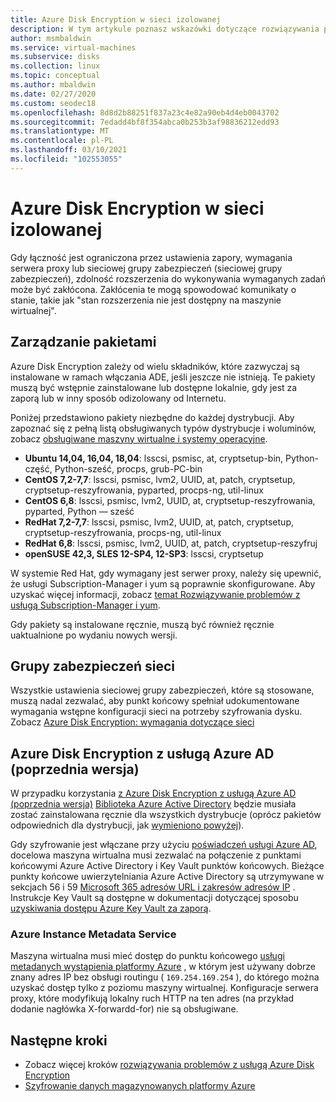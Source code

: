 ```yaml
---
title: Azure Disk Encryption w sieci izolowanej
description: W tym artykule poznasz wskazówki dotyczące rozwiązywania problemów z Microsoft Azure szyfrowaniem dysków na maszynach wirtualnych z systemem Linux.
author: msmbaldwin
ms.service: virtual-machines
ms.subservice: disks
ms.collection: linux
ms.topic: conceptual
ms.author: mbaldwin
ms.date: 02/27/2020
ms.custom: seodec18
ms.openlocfilehash: 8d8d2b88251f837a23c4e82a90eb4d4eb0043702
ms.sourcegitcommit: 7edadd4bf8f354abca0b253b3af98836212edd93
ms.translationtype: MT
ms.contentlocale: pl-PL
ms.lasthandoff: 03/10/2021
ms.locfileid: "102553055"
---
```

# <a name="azure-disk-encryption-on-an-isolated-network"></a>Azure Disk Encryption w sieci izolowanej

Gdy łączność jest ograniczona przez ustawienia zapory, wymagania serwera proxy lub sieciowej grupy zabezpieczeń (sieciowej grupy zabezpieczeń), zdolność rozszerzenia do wykonywania wymaganych zadań może być zakłócona. Zakłócenia te mogą spowodować komunikaty o stanie, takie jak "stan rozszerzenia nie jest dostępny na maszynie wirtualnej".

## <a name="package-management"></a>Zarządzanie pakietami

Azure Disk Encryption zależy od wielu składników, które zazwyczaj są instalowane w ramach włączania ADE, jeśli jeszcze nie istnieją. Te pakiety muszą być wstępnie zainstalowane lub dostępne lokalnie, gdy jest za zaporą lub w inny sposób odizolowany od Internetu.

Poniżej przedstawiono pakiety niezbędne do każdej dystrybucji. Aby zapoznać się z pełną listą obsługiwanych typów dystrybucje i woluminów, zobacz [obsługiwane maszyny wirtualne i systemy operacyjne](disk-encryption-overview.md#supported-vms-and-operating-systems).

- **Ubuntu 14,04, 16,04, 18,04**: lsscsi, psmisc, at, cryptsetup-bin, Python-część, Python-sześć, procps, grub-PC-bin
- **CentOS 7,2-7,7**: lsscsi, psmisc, lvm2, UUID, at, patch, cryptsetup, cryptsetup-reszyfrowania, pyparted, procps-ng, util-linux
- **CentOS 6,8**: lsscsi, psmisc, lvm2, UUID, at, cryptsetup-reszyfrowania, pyparted, Python — sześć
- **RedHat 7,2-7,7**: lsscsi, psmisc, lvm2, UUID, at, patch, cryptsetup, cryptsetup-reszyfrowania, procps-ng, util-linux
- **RedHat 6,8**: lsscsi, psmisc, lvm2, UUID, at, patch, cryptsetup-reszyfruj
- **openSUSE 42,3, SLES 12-SP4, 12-SP3**: lsscsi, cryptsetup

W systemie Red Hat, gdy wymagany jest serwer proxy, należy się upewnić, że usługi Subscription-Manager i yum są poprawnie skonfigurowane. Aby uzyskać więcej informacji, zobacz [temat Rozwiązywanie problemów z usługą Subscription-Manager i yum](https://access.redhat.com/solutions/189533).  

Gdy pakiety są instalowane ręcznie, muszą być również ręcznie uaktualnione po wydaniu nowych wersji.

## <a name="network-security-groups"></a>Grupy zabezpieczeń sieci
Wszystkie ustawienia sieciowej grupy zabezpieczeń, które są stosowane, muszą nadal zezwalać, aby punkt końcowy spełniał udokumentowane wymagania wstępne konfiguracji sieci na potrzeby szyfrowania dysku.  Zobacz [Azure Disk Encryption: wymagania dotyczące sieci](disk-encryption-overview.md#networking-requirements)

## <a name="azure-disk-encryption-with-azure-ad-previous-version"></a>Azure Disk Encryption z usługą Azure AD (poprzednia wersja)

W przypadku korzystania [z Azure Disk Encryption z usługą Azure AD (poprzednia wersja)](disk-encryption-overview-aad.md) [Biblioteka Azure Active Directory](../../active-directory/azuread-dev/active-directory-authentication-libraries.md) będzie musiała zostać zainstalowana ręcznie dla wszystkich dystrybucje (oprócz pakietów odpowiednich dla dystrybucji, jak [wymieniono powyżej](#package-management)).

Gdy szyfrowanie jest włączane przy użyciu [poświadczeń usługi Azure AD](disk-encryption-linux-aad.md), docelowa maszyna wirtualna musi zezwalać na połączenie z punktami końcowymi Azure Active Directory i Key Vault punktów końcowych. Bieżące punkty końcowe uwierzytelniania Azure Active Directory są utrzymywane w sekcjach 56 i 59 [Microsoft 365 adresów URL i zakresów adresów IP](/microsoft-365/enterprise/urls-and-ip-address-ranges) . Instrukcje Key Vault są dostępne w dokumentacji dotyczącej sposobu [uzyskiwania dostępu Azure Key Vault za zaporą](../../key-vault/general/access-behind-firewall.md).

### <a name="azure-instance-metadata-service"></a>Azure Instance Metadata Service 

Maszyna wirtualna musi mieć dostęp do punktu końcowego [usługi metadanych wystąpienia platformy Azure](instance-metadata-service.md) , w którym jest używany dobrze znany adres IP bez obsługi routingu ( `169.254.169.254` ), do którego można uzyskać dostęp tylko z poziomu maszyny wirtualnej.  Konfiguracje serwera proxy, które modyfikują lokalny ruch HTTP na ten adres (na przykład dodanie nagłówka X-forwardd-for) nie są obsługiwane.

## <a name="next-steps"></a>Następne kroki

- Zobacz więcej kroków [rozwiązywania problemów z usługą Azure Disk Encryption](disk-encryption-troubleshooting.md)
- [Szyfrowanie danych magazynowanych platformy Azure](../../security/fundamentals/encryption-atrest.md)
